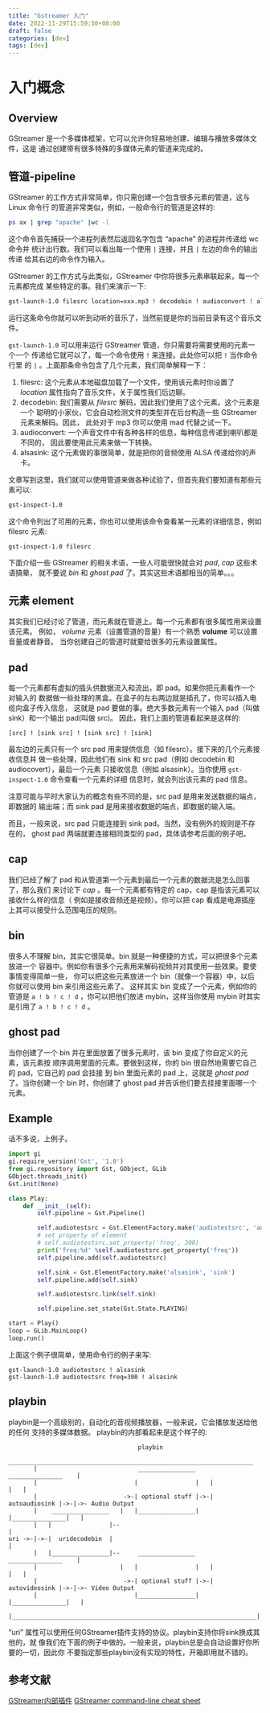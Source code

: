 ```yaml
---
title: "Gstreamer 入门"
date: 2022-11-29T15:59:50+08:00
draft: false
categories: [dev]
tags: [dev]
---
```


# 入门概念

## Overview

GStreamer 是一个多媒体框架，它可以允许你轻易地创建、编辑与播放多媒体文件，这是 通过创建带有很多特殊的多媒体元素的管道来完成的。

## 管道-pipeline

GStreamer 的工作方式非常简单，你只需创建一个包含很多元素的管道，这与 Linux 命令行 的管道非常类似，例如，一般命令行的管道是这样的:

```bash
ps ax | grep "apache" |wc -l
```

这个命令首先捕获一个进程列表然后返回名字包含 “apache” 的进程并传递给 wc 命令并 统计出行数。我们可以看出每一个使用 `|` 连接，并且 `|` 左边的命令的输出传递 给其右边的命令作为输入。

GStreamer 的工作方式与此类似，GStreamer 中你将很多元素串联起来，每一个元素都完成 某些特定的事。我们来演示一下:

```bash
gst-launch-1.0 filesrc location=xxx.mp3 ! decodebin ! audioconvert ! alsasink
```

运行这条命令你就可以听到动听的音乐了，当然前提是你的当前目录有这个音乐文件。

`gst-launch-1.0` 可以用来运行 GStreamer 管道，你只需要将需要使用的元素一个一个 传递给它就可以了，每一个命令使用 `!` 来连接。此处你可以把 `!` 当作命令行里 的 `|` 。上面那条命令包含了几个元素，我们简单解释一下：

1. filesrc: 这个元素从本地磁盘加载了一个文件，使用该元素时你设置了 _location_ 属性指向了音乐文件，关于属性我们后边聊。
2. decodebin: 我们需要从 _filesrc_ 解码，因此我们使用了这个元素。这个元素是一个 聪明的小家伙，它会自动检测文件的类型并在后台构造一些 GStreamer 元素来解码。因此， 此处对于 mp3 你可以使用 mad 代替之试一下。
3. audioconvert: 一个声音文件中有各种各样的信息，每种信息传递到喇叭都是不同的， 因此要使用此元素来做一下转换。
4. alsasink: 这个元素做的事很简单，就是把你的音频使用 ALSA 传递给你的声卡。

文章写到这里，我们就可以使用管道来做各种试验了，但首先我们要知道有那些元素可以:

```bash
gst-inspect-1.0
```

这个命令列出了可用的元素，你也可以使用该命令查看某一元素的详细信息，例如 filesrc 元素:

```bash
gst-inspect-1.0 filesrc
```

下面介绍一些 GStreamer 的相关术语，一些人可能很快就会对 _pad_, _cap_ 这些术语搞晕， 就不要说 _bin_ 和 _ghost pad_ 了。其实这些术语都相当的简单。。。

## 元素 element

其实我们已经讨论了管道，而元素就在管道上。每一个元素都有很多属性用来设置该元素。 例如， _volume_ 元素（设置管道的音量）有一个熟悉 **volume** 可以设置音量或者静音。 当你创建自己的管道时就要给很多的元素设置属性。

## pad

每一个元素都有虚拟的插头供数据流入和流出，即 pad。如果你把元素看作一个对输入的 数据做一些处理的黑盒。在盒子的左右两边就是插孔了，你可以插入电缆向盒子传入信息， 这就是 pad 要做的事。绝大多数元素有一个输入 pad（叫做 sink）和一个输出 pad\(叫做 src\)。 因此，我们上面的管道看起来是这样的:

```
[src] ! [sink src] ! [sink src] ! [sink]
```

最左边的元素只有一个 src pad 用来提供信息（如 filesrc）。接下来的几个元素接收信息并 做一些处理，因此他们有 sink 和 src pad（例如 decodebin 和 audiocovert），最后一个元素 只接收信息（例如 alsasink）。当你使用 `gst-inspect-1.0` 命令查看一个元素的详细 信息时，就会列出该元素的 pad 信息。

注意可能与平时大家认为的概念有些不同的是，src pad 是用来发送数据的端点，即数据的 输出端；而 sink pad 是用来接收数据的端点，即数据的输入端。

而且，一般来说，src pad 只能连接到 sink pad。当然，没有例外的规则是不存在的， ghost pad 两端就要连接相同类型的 pad，具体请参考后面的例子吧。

## cap

我们已经了解了 pad 和从管道第一个元素到最后一个元素的数据流是怎么回事了，那么我们 来讨论下 _cap_ 。每一个元素都有特定的 cap，cap 是指该元素可以接收什么样的信息（ 例如是接收音频还是视频）。你可以把 cap 看成是电源插座上其可以接受什么范围电压的规则。

## bin

很多人不理解 bin，其实它很简单。bin 就是一种便捷的方式，可以把很多个元素放进一个 容器中。例如你有很多个元素用来解码视频并对其使用一些效果。要使事情变得简单一些， 你可以把这些元素放进一个 bin（就像一个容器）中，以后你就可以使用 bin 来引用这些元素了。 这样其实 bin 变成了一个元素，例如你的管道是 `a ! b ! c ! d` ，你可以把他们放进 mybin，这样当你使用 mybin 时其实是引用了 `a ! b ! c ! d` 。

## ghost pad

当你创建了一个 bin 并在里面放置了很多元素时，该 bin 变成了你自定义的元素，该元素按 顺序调用里面的元素。要做到这样，你的 bin 很自然地需要它自己的 pad，它自己的 pad 会挂接 到 bin 里面元素的 pad 上，这就是 _ghost pad_ 了。当你创建一个 bin 时，你创建了 ghost pad 并告诉他们要去挂接里面哪一个元素。

## Example

话不多说，上例子。

```python
import gi
gi.require_version('Gst', '1.0')
from gi.repository import Gst, GObject, GLib
GObject.threads_init()
Gst.init(None)

class Play:
    def __init__(self):
        self.pipeline = Gst.Pipeline()

        self.audiotestsrc = Gst.ElementFactory.make('audiotestsrc', 'audio')
        # set property of element
        # self.audiotestsrc.set_property('freq', 300)
        print('freq:%d' %self.audiotestsrc.get_property('freq'))
        self.pipeline.add(self.audiotestsrc)

        self.sink = Gst.ElementFactory.make('alsasink', 'sink')
        self.pipeline.add(self.sink)

        self.audiotestsrc.link(self.sink)

        self.pipeline.set_state(Gst.State.PLAYING)

start = Play()
loop = GLib.MainLoop()
loop.run()
```

上面这个例子很简单，使用命令行的例子来写:

```
gst-launch-1.0 audiotestsrc ! alsasink
gst-launch-1.0 audiotestsrc freq=300 ! alsasink
```

## playbin

playbin是一个高级别的，自动化的音视频播放器，一般来说，它会播放发送给他的任何 支持的多媒体数据。
playbin的内部看起来是这个样子的:

```
                                    playbin
        ____________________________________________________________________
       |                            ________________     _______________    |
       |                           |                |   |               |   |
       |                        ->-| optional stuff |->-| autoaudiosink |->-|->- Audio Output
       |    ________________   |   |________________|   |_______________|   |
       |   |                |--                                             |
uri ->-|->-|  uridecodebin  |                                               |
       |   |________________|--     ________________     _______________    |
       |                       |   |                |   |               |   |
       |                        ->-| optional stuff |->-| autovideosink |->-|->- Video Output
       |                           |________________|   |_______________|   |
       |____________________________________________________________________|
```

“uri” 属性可以使用任何GStreamer插件支持的协议。playbin支持你将sink换成其他的，就 像我们在下面的例子中做的。一般来说，playbin总是会自动设置好你所要的一切，因此你 不要指定那些playbin没有实现的特性，开箱即用就不错的。

## 参考文献

[GStreamer内部插件](https://gstreamer.freedesktop.org/documentation/plugins_doc.html?gi-language=c#plugins)
[GStreamer command-line cheat sheet](https://github.com/matthew1000/gstreamer-cheat-sheet)